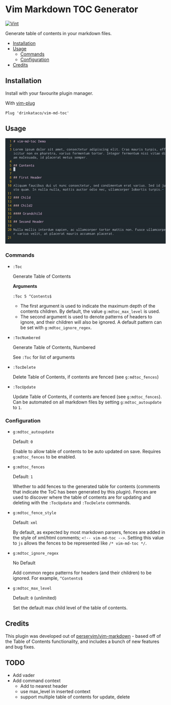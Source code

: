 # Vim Markdown TOC Generator

[![Vint](https://github.com/drinkataco/vim-md-toc/workflows/Vint/badge.svg)](https://github.com/drinkataco/vim-md-toc/actions?workflow=Vint)

Generate table of contents in your markdown files.

<!-- vim-md-toc format=bullets ignore=^TODO$ -->
* [Installation](#installation)
* [Usage](#usage)
  * [Commands](#commands)
  * [Configuration](#configuration)
* [Credits](#credits)
<!-- vim-md-toc END -->

## Installation

Install with your favourite plugin manager.

With [vim-plug](https://github.com/junegunn/vim-plug)

```Vimscript
Plug 'drinkataco/vim-md-toc'
```

## Usage

![Demo](./screenshots/demo.gif)

### Commands

* `:Toc`

   Generate Table of Contents

   **Arguments**

   `:Toc 5 ^Contents$`

   * The first argument is used to indicate the maximum depth of the contents children. By default, the value `g:mdtoc_max_level` is used.
   * The second argument is used to denote patterns of headers to ignore, and their children will also be ignored. A default pattern can be set with `g:mdtoc_ignore_regex`.

* `:TocNumbered`

   Generate Table of Contents, Numbered

   See `:Toc` for list of arguments

* `:TocDelete`

   Delete Table of Contents, if contents are fenced (see `g:mdtoc_fences`)

* `:TocUpdate`

   Update Table of Contents, if contents are fenced (see `g:mdtoc_fences`). Can be automated on all markdown files by setting `g:mdtoc_autoupdate` to `1`.

### Configuration

* `g:mdtoc_autoupdate`

   Default: `0`

   Enable to allow table of contents to be auto updated on save. Requires `g:mdtoc_fences` to be enabled.

* `g:mdtoc_fences`

   Default: `1`

   Whether to add fences to the generated table for contents (comments that indicate the ToC has been generated by this plugin). Fences are used to discover where the table of contents are for updating and deleting with the `:TocUpdate` and `:TocDelete` commands.

* `g:mdtoc_fence_style`

   Default: `xml`

   By default, as expected by most markdown parsers, fences are added in the style of xml/html comments; `<!-- vim-md-toc -->`. Setting this value to `js` allows the fences to be represented like `/* vim-md-toc */`.

* `g:mdtoc_ignore_regex`

  No Default

  Add common regex patterns for headers (and their children) to be ignored. For example, `^Contents$`

* `g:mdtoc_max_level`

   Default: `0` (unlimited)

   Set the default max child level of the table of contents.

## Credits

This plugin was developed out of [perservim/vim-markdown](https://github.com/preservim/vim-markdown) - based off of the Table of Contents functionality, and includes a bunch of new features and bug fixes.

## TODO

* Add vader
* Add command context
  * Add to nearest header
  * use max_level in inserted context
  * support multiple table of contents for update, delete
